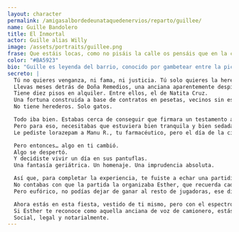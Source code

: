 ```yaml
---
layout: character
permalink: /amigasalbordedeunataquedenervios/reparto/guillee/
name: Guille Bandolero
title: El Inmortal
actor: Guille alias Willy
image: /assets/portraits/guillee.png
frase: Que estáis locas, como no pisáis la calle os pensáis que en la calle pasan cosas.
color: "#BA5923"
bio: "Guille es leyenda del barrio, conocido por gambetear entre la picaresca y la inocencia según le sople el viento. Su punto fuerte: hacer lo que sea para conseguir lo que necesita. En reuniones y fiestas, no duda en afirmar que las mejores historias siempre le pasan cuando Natita está cerca."
secreto: |
  Tú no quieres venganza, ni fama, ni justicia. Tú solo quieres la herencia de la vieja.
  Llevas meses detrás de Doña Remedios, una anciana aparentemente despistada… pero en realidad, una magnate inmobiliaria del centro de Madrid.
  Tiene diez pisos en alquiler. Entre ellos, el de Natita Cruz.
  Una fortuna construida a base de contratos en pesetas, vecinos sin escritura, y rentas antiguas reconvertidas en oro.
  No tiene herederos. Solo gatos.

  Todo iba bien. Estabas cerca de conseguir que firmara un testamento a tu favor.
  Pero para eso, necesitabas que estuviera bien tranquila y bien sedada.
  Le pediste lorazepam a Manu R., tu farmacéutico, pero el día de la cita con el notario la anciana se quedó dormida como un tronco. Como tardan una eternidad en reprogramarse estos trámites, te pusiste la peluca de doña Remedios, un abrigo de lana beige y su bolso lleno de chicles de eucalipto, y te plantaste tú mismo en la notaría.

  Pero entonces… algo en ti cambió.
  Algo se despertó.
  Y decidiste vivir un día en sus pantuflas.
  Una fantasía geriátrica. Un homenaje. Una imprudencia absoluta.

  Así que, para completar la experiencia, te fuiste a echar una partidita de dominó en Lavapiés, como haría cualquier señora que se precie.
  No contabas con que la partida la organizaba Esther, que recuerda cada ficha que cae, cada trago y cada rostro.
  Pero eufórico, no podías dejar de ganar al resto de jugadoras, ese día estabas en racha. Grave error.

  Ahora estás en esta fiesta, vestido de ti mismo, pero con el espectro de la abuela acechándote.
  Si Esther te reconoce como aquella anciana de voz de camionero, estás muerto.
  Social, legal y notarialmente.
---
```

